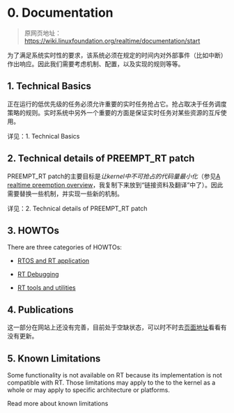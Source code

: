 # 0. Documentation

> 原网页地址：https://wiki.linuxfoundation.org/realtime/documentation/start

为了满足系统实时性的要求，该系统必须在规定的时间内对外部事件（比如中断）作出响应。因此我们需要考虑机制、配置，以及实现的规则等等。

<!-- In order to fulfill the requirements of a real-time system, a system must react to an external event like an interrupt within a defined time frame. Therefore several mechanisms, configurations and implementation rules have to be considered. -->

## 1. Technical Basics

正在运行的低优先级的任务必须允许重要的实时任务抢占它。抢占取决于任务调度策略的规则。实时系统中另外一个重要的方面是保证实时任务对某些资源的互斥使用。

<!-- Currently running tasks with low priority must be preempted to allow the real-time critical task to run. Preemption depends on the rules of the task’s scheduling policy. Another important aspect in a real-time system is the guaranteeing the exclusive use of certain resources for real-time tasks. -->

详见：1. Technical Basics

## 2. Technical details of PREEMPT_RT patch

PREEMPT_RT patch的主要目标是*让kernel中不可抢占的代码量最小化*（参见[A realtime preemption overview](https://lwn.net/Articles/146861/)，我复制下来放到“链接资料及翻译”中了）。因此需要替换一些机制，并实现一些新的机制。

<!-- The main aim of the PREEMPT_RT patch is to *minimize the amount of kernel code that is non-preemptible* 1). Therefore several substitution mechanisms and new mechanisms are implemented. -->

详见：2. Technical details of PREEMPT_RT patch

## 3. HOWTOs

There are three categories of HOWTOs:

* [RTOS and RT application](https://wiki.linuxfoundation.org/realtime/documentation/howto/applications/start)

* [RT Debugging](https://wiki.linuxfoundation.org/realtime/documentation/howto/debugging/start)

* [RT tools and utilities](https://wiki.linuxfoundation.org/realtime/documentation/howto/tools/start)

## 4. Publications

这一部分在网站上还没有完善，目前处于空缺状态，可以时不时去[页面地址](https://wiki.linuxfoundation.org/realtime/documentation/publications)看看有没有更新。

<!-- Several real-time related publications can help broaden your knowledge about real-time systems.

Read more about publications -->

## 5. Known Limitations

Some functionality is not available on RT because its implementation is not compatible with RT. Those limitations may apply to the to the kernel as a whole or may apply to specific architecture or platforms.

Read more about known limitations

